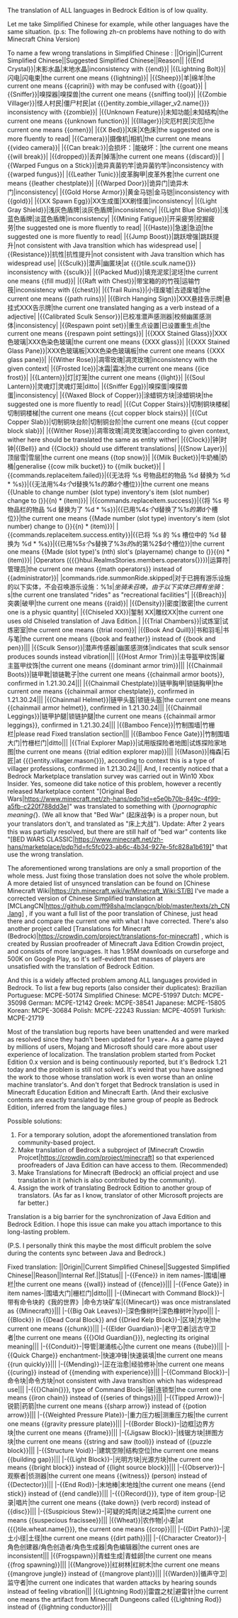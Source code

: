 The translation of ALL languages in Bedrock Edition is of low quality.

Let me take Simplified Chinese for example, while other languages have the same situation. (p.s: The following zh-cn problems have nothing to do with Minecraft China Version)

To name a few wrong translations in Simplified Chinese :
||Origin||Current Simplified Chinese||Suggested Simplified Chinese||Reason||
|{{End Crystal}}|末影水晶|末地水晶|inconsistency with {{end}}|
|{{Lightning Bolt}}|闪电|闪电束|the current one means {{lightning}}|
|{{Sheep}}|羊|绵羊|the current one means {{caprini}} with may be confused with {{goat}}|
|{{Sniffer}}|嗅探器|嗅探兽|the current one means {{sniffing tool}}|
|{{Zombie Villager}}|怪人村民|僵尸村民|at {{{}entity.zombie_villager_v2.name{}}} inconsistency with {{zombie}}|
|{{Unknown Feature}}|未知功能|未知结构|the current one means {{unknown function}}|
|{{Illager}}|灾厄村民|灾厄|the current one means {{omen}}|
|{{X Bed}}|X床|X色床|the suggested one is more fluently to read|
|{{Camera}}|摄像机|相机|the current one means {{video camera}}|
|{{Can break:}}|会损坏：|能破坏：|the current one means {{will break}}|
|{{dropped}}|丢弃|掉落|the current one means {{discard}}|
|{{Warped Fungus on a Stick}}|诡异真菌钓竿|诡异菌钓竿|inconsistency with {{warped fungus}}|
|{{Leather Tunic}}|皮革胸甲|皮革外套|the current one means {{leather chestplate}}|
|{{Warped Door}}|诡异门|诡异木门|inconsistency|
|{{Gold Horse Armor}}|黄金马铠|金马铠|inconsistency with {{gold}}|
|{{XX Spawn Egg}}|XX生成蛋|XX刷怪蛋|inconsistency|
|{{Light Gray Shield}}|浅灰色盾牌|淡灰色盾牌|inconsistency|
|{{Light Blue Shield}}|浅蓝色盾牌|淡蓝色盾牌|inconsistency|
|{{Mining Fatigue}}|开采疲劳|挖掘疲劳|the suggested one is more fluently to read|
|{{Haste}}|急速|急迫|the suggested one is more fluently to read|
|{{Jump Boost}}|跳跃增强|跳跃提升|not consistent with Java transltion which has widespread use|
|{{Resistance}}|抗性|抗性提升|not consistent with Java transltion which has widespread use|
|{{Sculk}}|潜声|幽匿块|at {{{}tile.sculk.name{}}} inconsistency with {{sculk}}|
|{{Packed Mud}}|填充泥浆|泥坯|the current one means {{fill mud}}|
|{{Raft with Chest}}|带宝箱的的竹筏|运输竹筏|inconsistency with {{chest}}|
|{{Trail Ruins}}|小径废墟|古迹废墟|the current one means {{path ruins}}|
|{{Birch Hanging Sign}}|XXX悬挂告示牌|悬挂式XXX告示牌|the current one translated hanging as a verb instead of a adjective|
|{{Calibrated Sculk Sensor}}|已校准潜声感测器|校频幽匿感测体|inconsistency|
|{{Respawn point set}}|重生点设置|已设置重生点|the current one means {{respawn point settings}}|
|{{XXX Stained Glass}}|XXX色玻璃|XXX色染色玻璃|the current one means {{XXX glass}}|
|{{XXX Stained Glass Pane}}|XXX色玻璃板|XXX色染色玻璃板|the current one means {{XXX glass pane}}|
|{{Wither Rose}}|凋零玫瑰|凋灵玫瑰|inconsistency with the given context|
|{{Frosted Ice}}|冰霜|霜冰|the current one means {{ice frost}}|
|{{Lantern}}|灯|灯笼|the current one means {{light}}|
|{{Soul Lantern}}|灵魂灯|灵魂灯笼|ditto|
|{{Sniffer Egg}}|嗅探蛋|嗅探兽蛋|inconsistency|
|{{Waxed Block of Copper}}|涂蜡铜方块|涂蜡铜块|the suggested one is more fluently to read|
|{{Cut Copper Stairs}}|切制铜块楼梯|切制铜楼梯|the current one means {{cut copper block stairs}}|
|{{Cut Copper Slab}}|切制铜块台阶|切制铜台阶|the current one means {{cut copper block slab}}|
|{{Wither Rose}}|凋零玫瑰|凋灵玫瑰|according to given context, wither here should be translated the same as entity wither|
|{{Clock}}|钟|时钟|{{Bell}} and {{Clock}} should use different translations|
|{{Snow Layer}}|顶层雪|雪层|the current one means {{top snow}}|
|{{Milk Bucket}}|牛奶桶|奶桶|generalise {{cow milk bucket}} to {{milk bucket}}|
|{{commands.replaceitem.failed}}|{{无法将 %s 号物品栏的物品 %d 替换为 %d * %s}}|{{无法用%4$s个%3$d替换%1$s的第%2$d个槽位}}|the current one means {{Unable to change number (slot type) inventory's item (slot number) change to (}}{{n) * (item)}}|
|{{commands.replaceitem.success}}|{{将 %s 号物品栏的物品 %d 替换为了 %d * %s}}|{{已用%4$s个%3$d替换了%1$s的第%2$d个槽位}}|the current one means {{Made number (slot type) inventory's item (slot number) change to (}}{{n) * (item)}}|
|{{commands.replaceitem.success.entity}}|{{已将 %s 的 %s 槽位中的 %d 替换为 %d * %s}}|{{已用%5$s个%4$s替换了%3$s的%1$s的第%2$d个槽位}}|the current one means {{Made (slot type)'s (nth) slot's (playername) change to (}}{{n) * (item)}}|
|Operators ({{{}hbui.RealmsStories.members.operators{}}})|运算符|管理员|the current one means {{math operators}} instead of {{administrator}}|
|commands.ride.summonRide.skipped|对于已拥有游乐设施的以下实体，不会召唤游乐设施：%1$s|坐骑未召唤，由于以下实体已拥有坐骑：%1$s|the current one translated "rides" as "recreational facilities"|
|{{Breach}}|突袭|破甲|the current one means {{raid}}|
|{{Density}}|密度|致密|the current one is a physic quantity|
|{{Chiseled XX}}|錾制 XX|雕纹XX|the current one uses old Chiseled translation of Java Edition.|
|{{Trial Chambers}}|试炼室|试炼密室|the current one means {{trial room}}|
|{{Book And Quill}}|书和羽毛|书与笔|the current one means {{book and feather}} instead of {{book and pen}}|||
|{{Sculk Sensor}}|潜声传感器|幽匿感测体|indicates that sculk sensor produces sounds instead vibration|||
|{{Host Armor Trim}}|主导盔甲纹饰|雇主盔甲纹饰|the current one means {{dominant armor trim}}|||
|{{Chainmail Boots}}|链甲靴|锁链靴子|the current one means {{chainmail armor boots}}, confirmed in 1.21.30.24|||
|{{Chainmail Chestplate}}|链甲胸甲|锁链胸甲|the current one means {{chainmail armor chestplate}}, confirmed in 1.21.30.24|||
|{{Chainmail Helmet}}|链甲头盔|锁链头盔|the current one means {{chainmail armor helmet}}, confirmed in 1.21.30.24|||
|{{Chainmail Leggings}}|链甲护腿|锁链护腿|the current one means {{chainmail armor leggings}}, confirmed in 1.21.30.24|||
|{{Bamboo Fence}}|竹制围墙|竹栅栏|please read Fixed translation section|||
|{{Bamboo Fence Gate}}|竹制围墙大门|竹栅栏门|ditto|||
|{{Trial Explorer Map}}|试用版探险者地图|试炼探险家地图|the current one means {{trial edition explorer map}}|||
|{{Mason}}|梅森|石匠|at {{{}entity.villager.mason{}}}, according to context this is a type of villager professions, confirmed in 1.21.30.24|||
And, I recently noticed that a Bedrock Marketplace translation survey was carried out in Win10 Xbox Insider. Yes, someone did take notice of this problem, however a recently released Marketplace content "[Original Bed Wars|https://www.minecraft.net/zh-hans/pdp?id=e5e0b70b-849c-4f99-a5fb-c220f788dd3e]" was translated to something with {*}pornographic meaning{*}. (We all know that "Bed War" (起床战争) is a proper noun, but your translators don't, and translated as "床上大战").
Update: After 2 years this was partially resolved, but there are still half of "bed war" contents like "[BED WARS CLASSIC|https://www.minecraft.net/zh-hans/marketplace/pdp?id=fc5fc023-ab6c-4b34-927e-5fc828a1b619]" that use the wrong translation.

The aforementioned wrong translations are only a small proportion of the whole mess. Just fixing those translation does not solve the whole problem.
A more detaied list of unsynced translation can be found on [Chinese Minecraft Wiki|https://zh.minecraft.wiki/w/Minecraft_Wiki:ST/B]
I've made a corrected version of Chinese Simplified translation at [MCLangCN|https://github.com/ff98sha/mclangcn/blob/master/texts/zh_CN.lang] , if you want a full list of the poor translation of Chinese, just head there and compare the current one with what I have corrected.
There's also another project called [Translations for Minecraft (Bedrock)|https://crowdin.com/project/translations-for-minecraft] , which is created by Russian proofreader of Minecraft Java Edition Crowdin project, and consists of more languages. It has 1.95M downloads on curseforge and 500K on Google Play, so it's self-evident that masses of players are unsatisfied with the translation of Bedrock Edition.

And this is a widely affected problem among ALL languages provided in Bedrock. To list a few bug reports (also consider their duplicates):
Brazilian Portuguese: MCPE-50174
Simplified Chinese: MCPE-51997
Dutch: MCPE-35098
German: MCPE-12142
Greek: MCPE-38541
Japanese: MCPE-15805
Korean: MCPE-30684
Polish: MCPE-22243
Russian: MCPE-40591
Turkish: MCPE-21719

Most of the translation bug reports have been unattended and were marked as resolved since they hadn't been updated for 1 year+.
As a game played by millions of users, Mojang and Microsoft should care more about user experience of localization.
The translation problem started from Pocket Edition 0.x version and is being continuously reported, but it's Bedrock 1.21 today and the problem is still not solved.
It's weird that you have assigned the work to those whose translation work is even worse than an online machine translator's.
And don't forget that Bedrock translation is used in Minecraft Education Edition and Minecraft Earth. (And their exclusive contents are exactly translated by the same group of people as Bedrock Edition, inferred from the language files.)

Possible solutions:
1. For a temporary solution, adopt the aforementioned translation from community-based project.
2. Make translation of Bedrock a subproject of [Minecraft Crowdin Projcet|https://crowdin.com/project/minecraft] so that experienced proofreaders of Java Edition can have access to them. (Recommended)
3. Make Translations for Minecraft (Bedrock) an official project and use translation in it (which is also contributed by the community).
4. Assign the work of translating Bedrock Edition to another group of translators. (As far as I know, translator of other Microsoft projects are far better.)

Translation is a big barrier for the synchronization of Java Edition and Bedrock Edition. I hope this issue can make you attach importance to this long-lasting problem.

(P.S. I personally think this maybe the most difficult problem the solve during the contents sync between Java and Bedrock.)

Fixed translation:
||Origin||Current Simplified Chinese||Suggested Simplified Chinese||Reason||Internal Ref.||Status||
|-{{Fence}} in item names-|围墙|栅栏|the current one means {{wall}} instead of {{fence}}|||
|-{{Fence Gate}} in item names-|围墙大门|栅栏门|ditto|||
|-{{Minecart with Command Block}}-|带有命令块的《我的世界》|命令方块矿车|{{Minecart}} was once mistranslated as {{Minecraft}}|||
|-{{Big Oak Leaves}}-|深色像树叶|深色橡树叶|typo|||
|-{{Block}} in {{Dead Coral Block}} and {{Dried Kelp Block}}-|区块|方块|the current one means {{chunk}}|||
|-{{Elder Guardian}}-|老守卫者|远古守卫者|the current one means {{{}Old Guardian{}}}, neglecting its original meaning|||
|-{{Conduit}}-|导管|潮涌核心|the current one means {{tube}}|||
|-{{Quick Charge}} enchantment-|快速冲锋|快速装填|the current one means {{run quickly}}|||
|-{{Mending}}-|正在治愈|经验修补|the current one means {{curing}} instead of {{mending with experience}}|||
|-{{Command Block}}-|命令块|命令方块|not consistent with Java transltion which has widespread use|||
|-{{{}Chain{}}}, type of Command Block-|链|连锁型|the current one means {{iron chain}} instead of {{series of things}}|||
|-{{Tipped Arrow}}-|锐箭|药箭|the current one means {{sharp arrow}} instead of {{potion arrow}}|||
|-{{Weighted Pressure Plate}}-|重力压力板|测重压力板|the current one means {{gravity pressure plate}}|||
|-{{Border Block}}-|边框|边界方块|the current one means {{frame}}|||
|-{{Jigsaw Block}}-|线锯方块|拼图方块|the current one means {{string and saw (tool)}} instead of {{puzzle block}}|||
|-{{Structure Void}}-|建筑空隙|结构空位|the current one means {{building gap}}|||
|-{{Light Block}}-|光明方块|光源方块|the current one means {{bright block}} instead of {{light source block}}|||
|-{{Observer}}-|观察者|侦测器|the current one means {{witness}} (person) instead of {{Dectector}}|||
|-{{End Rod}}-|末地棒|末地烛|the current one means {{end stick}} instead of {{end candle}}|||
|-{{{}Record{}}}, type of item group-|记录|唱片|the current one means {{take down}} (verb record) instead of {{disc}}|||
|-{{Suspicious Stew}}-|可疑的炖肉|谜之炖菜|the current one means {{suspecious fracissee}}|||
|{{Wheat}}|农作物|小麦|at {{{}tile.wheat.name{}}}, the current one means {{crop}}|||
|-{{Dirt Path}}-|泥土小径|土径|the current one means {{dirt path}}|||
|-{{Character Creator}}-|角色创建器/角色创造者/角色生成器|角色编辑器|the current ones are inconsistent|||
|{{Frogspawn}}|青蛙生成|青蛙卵|the current one means {{frog spawning}}|||
|{{Mangrove}}|红树林|红树木|the current one means {{mangrove jungle}} instead of {{mangrove plant}}|||
|{{Warden}}|循声守卫|监守者|the current one indicates that warden attacks by hearing sounds instead of feeling vibration|||
|{{Lightning Rod}}|雷霆之杖|避雷针|the current one means the artifact from Minecraft Dungeons called {{Lightning Rod}} instead of {{lightning conductor}}|||
